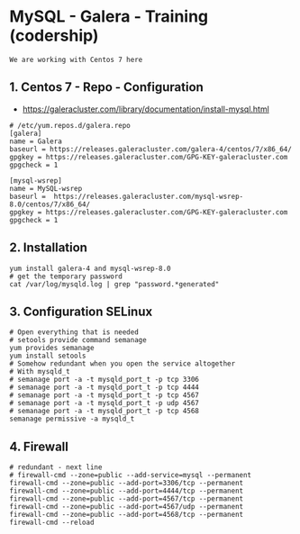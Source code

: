 # MySQL - Galera - Training (codership)  

```
We are working with Centos 7 here 
```

## 1. Centos 7 - Repo - Configuration  

  * https://galeracluster.com/library/documentation/install-mysql.html

```
# /etc/yum.repos.d/galera.repo
[galera]
name = Galera
baseurl = https://releases.galeracluster.com/galera-4/centos/7/x86_64/
gpgkey = https://releases.galeracluster.com/GPG-KEY-galeracluster.com
gpgcheck = 1

[mysql-wsrep]
name = MySQL-wsrep
baseurl =  https://releases.galeracluster.com/mysql-wsrep-8.0/centos/7/x86_64/
gpgkey = https://releases.galeracluster.com/GPG-KEY-galeracluster.com
gpgcheck = 1

```

## 2. Installation 


```
yum install galera-4 and mysql-wsrep-8.0
# get the temporary password 
cat /var/log/mysqld.log | grep "password.*generated"
```

## 3. Configuration SELinux  

```
# Open everything that is needed 
# setools provide command semanage
yum provides semanage
yum install setools 
# Somehow redundant when you open the service altogether
# With mysqld_t 
# semanage port -a -t mysqld_port_t -p tcp 3306
# semanage port -a -t mysqld_port_t -p tcp 4444
# semanage port -a -t mysqld_port_t -p tcp 4567
# semanage port -a -t mysqld_port_t -p udp 4567
# semanage port -a -t mysqld_port_t -p tcp 4568
semanage permissive -a mysqld_t
```

## 4. Firewall 

```
# redundant - next line
# firewall-cmd --zone=public --add-service=mysql --permanent
firewall-cmd --zone=public --add-port=3306/tcp --permanent
firewall-cmd --zone=public --add-port=4444/tcp --permanent
firewall-cmd --zone=public --add-port=4567/tcp --permanent
firewall-cmd --zone=public --add-port=4567/udp --permanent
firewall-cmd --zone=public --add-port=4568/tcp --permanent
firewall-cmd --reload
```
